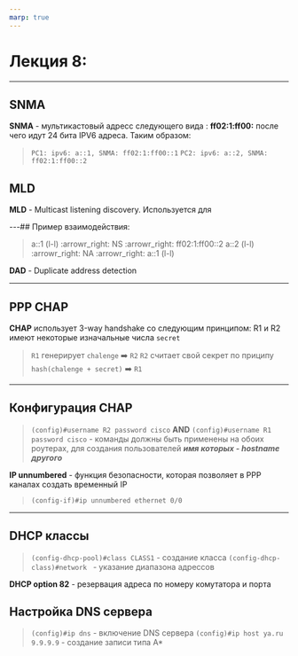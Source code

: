 ```yaml
---
marp: true
---
```


# Лекция 8: 

---

## SNMA
**SNMA** - мультикастовый адресс следующего вида : **ff02:1:ff00:** после чего идут 24 бита IPV6 адреса. Таким образом:
> `PC1: ipv6: a::1, SNMA: ff02:1:ff00::1`
> `PC2: ipv6: a::2, SNMA: ff02:1:ff00::2`
## MLD
**MLD** - Multicast listening discovery. Используется для 

---## Пример взаимодействия:
>a::1 (l-l) :arrowr_right: NS :arrowr_right: ff02:1:ff00::2
a::2 (l-l) :arrowr_right: NA :arrowr_right: a::1 (l-l)

**DAD** - Duplicate address detection

---

## PPP CHAP
**CHAP** использует 3-way handshake со следующим принципом:
R1 и R2 имеют некоторые изначальные числа `secret`
> `R1` генерирует `chalenge` :arrow_right:  `R2`
> `R2` считает свой секрет по приципу `hash(chalenge + secret)` :arrow_right: `R1`

---

## Конфигурация CHAP
> `(config)#username R2 password cisco` **AND** `(config)#username R1 password cisco` - команды должны быть применены на обоих роутерах, для создания пользователей ***имя которых - hostname другого***
 
**IP unnumbered** - функция безопасности, которая позволяет в PPP каналах создать временный IP
> `(config-if)#ip unnumbered ethernet 0/0`

---
<!-- _footer: \\* Создание записи типа AAAA аналогично-->
## DHCP классы

> `(config-dhcp-pool)#class CLASS1` - создание класса
> `(config-dhcp-class)#network ` - указание диапазона адрессов 

**DHCP option 82** - резервация адреса по номеру комутатора и порта
## Настройка DNS сервера
>`(config)#ip dns` - включение DNS сервера
>`(config)#ip host ya.ru 9.9.9.9` - создание записи типа A*